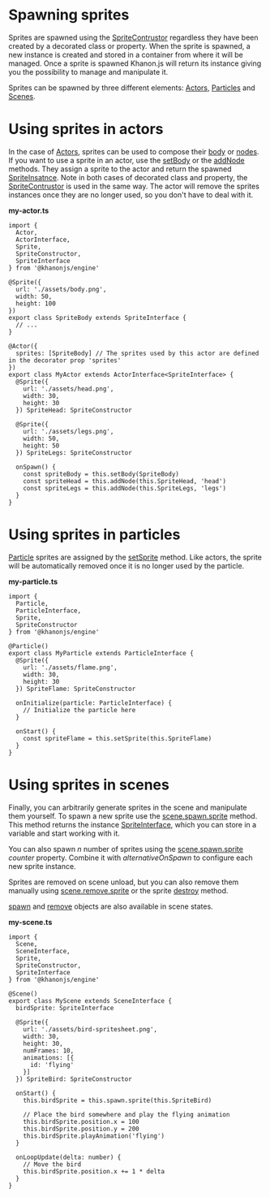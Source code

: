 # Spawning sprites

Sprites are spawned using the [SpriteContrustor](https://khanonjs.com/api-docs/types/decorators_sprite.SpriteConstructor.html) regardless they have been created by a decorated class or property. When the sprite is spawned, a new instance is created and stored in a container from where it will be managed. Once a sprite is spawned Khanon.js will return its instance giving you the possibility to manage and manipulate it.

Sprites can be spawned by three different elements: [Actors](https://khanonjs.com/api-docs/modules/decorators_actor.html), [Particles](https://khanonjs.com/api-docs/modules/decorators_particle.html) and [Scenes](https://khanonjs.com/api-docs/modules/decorators_scene.html).

# Using sprites in actors

In the case of [Actors](https://khanonjs.com/api-docs/modules/decorators_actor.html), sprites can be used to compose their [body](https://khanonjs.com/api-docs/classes/decorators_actor.ActorInterface.html#body) or [nodes](https://khanonjs.com/api-docs/classes/decorators_actor.ActorInterface.html#getNode). If you want to use a sprite in an actor, use the [setBody](https://khanonjs.com/api-docs/classes/decorators_actor.ActorInterface.html#setBody) or the [addNode](https://khanonjs.com/api-docs/classes/decorators_actor.ActorInterface.html#addNode) methods. They assign a sprite to the actor and return the spawned [SpriteInsatnce](https://khanonjs.com/api-docs/classes/decorators_sprite.SpriteInterface.html). Note in both cases of decorated class and property, the [SpriteContrustor](https://khanonjs.com/api-docs/types/decorators_sprite.SpriteConstructor.html) is used in the same way. The actor will remove the sprites instances once they are no longer used, so you don't have to deal with it.

**my-actor.ts**
```
import {
  Actor,
  ActorInterface,
  Sprite,
  SpriteConstructor,
  SpriteInterface
} from '@khanonjs/engine'

@Sprite({
  url: './assets/body.png',
  width: 50,
  height: 100
})
export class SpriteBody extends SpriteInterface {
  // ...
}

@Actor({
  sprites: [SpriteBody] // The sprites used by this actor are defined in the decorator prop 'sprites'
})
export class MyActor extends ActorInterface<SpriteInterface> {
  @Sprite({
    url: './assets/head.png',
    width: 30,
    height: 30
  }) SpriteHead: SpriteConstructor

  @Sprite({
    url: './assets/legs.png',
    width: 50,
    height: 50
  }) SpriteLegs: SpriteConstructor

  onSpawn() {
    const spriteBody = this.setBody(SpriteBody)
    const spriteHead = this.addNode(this.SpriteHead, 'head')
    const spriteLegs = this.addNode(this.SpriteLegs, 'legs')
  }
}
```

# Using sprites in particles

[Particle](https://khanonjs.com/api-docs/modules/decorators_particle.html) sprites are assigned by the [setSprite](https://khanonjs.com/api-docs/classes/decorators_particle.ParticleInterface.html#setSprite) method. Like actors, the sprite will be automatically removed once it is no longer used by the particle.

**my-particle.ts**
```
import {
  Particle,
  ParticleInterface,
  Sprite,
  SpriteConstructor
} from '@khanonjs/engine'

@Particle()
export class MyParticle extends ParticleInterface {
  @Sprite({
    url: './assets/flame.png',
    width: 30,
    height: 30
  }) SpriteFlame: SpriteConstructor

  onInitialize(particle: ParticleInterface) {
    // Initialize the particle here
  }

  onStart() {
    const spriteFlame = this.setSprite(this.SpriteFlame)
  }
}
```

# Using sprites in scenes

Finally, you can arbitrarily generate sprites in the scene and manipulate them yourself. To spawn a new sprite use the [scene.spawn.sprite](https://khanonjs.com/api-docs/classes/decorators_scene.SceneSpawn.html#sprite) method. This method returns the instance [SpriteInterface](https://khanonjs.com/api-docs/classes/decorators_sprite.SpriteInterface.html), which you can store in a variable and start working with it.

You can also spawn *n* number of sprites using the [scene.spawn.sprite](https://khanonjs.com/api-docs/classes/decorators_scene.SceneSpawn.html#sprite) *counter* property. Combine it with *alternativeOnSpawn* to configure each new sprite instance.

Sprites are removed on scene unload, but you can also remove them manually using [scene.remove.sprite](https://khanonjs.com/api-docs/classes/decorators_scene.SceneRemove.html#sprite) or the sprite [destroy](https://khanonjs.com/api-docs/classes/decorators_sprite.SpriteInterface.html#destroy) method.

[spawn](https://khanonjs.com/api-docs/classes/decorators_scene_scene_state.SceneStateInterface.html#spawn) and [remove](https://khanonjs.com/api-docs/classes/decorators_scene_scene_state.SceneStateInterface.html#remove) objects are also available in scene states.

**my-scene.ts**
```
import {
  Scene,
  SceneInterface,
  Sprite,
  SpriteConstructor,
  SpriteInterface
} from '@khanonjs/engine'

@Scene()
export class MyScene extends SceneInterface {
  birdSprite: SpriteInterface

  @Sprite({
    url: './assets/bird-spritesheet.png',
    width: 30,
    height: 30,
    numFrames: 10,
    animations: [{
      id: 'flying'
    }]
  }) SpriteBird: SpriteConstructor

  onStart() {
    this.birdSprite = this.spawn.sprite(this.SpriteBird)

    // Place the bird somewhere and play the flying animation
    this.birdSprite.position.x = 100
    this.birdSprite.position.y = 200
    this.birdSprite.playAnimation('flying')
  }

  onLoopUpdate(delta: number) {
    // Move the bird
    this.birdSprite.position.x += 1 * delta
  }
}
```